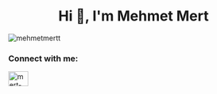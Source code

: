 <h1 align="center">Hi 👋, I'm Mehmet Mert</h1>

<p align="left"> <img src="https://komarev.com/ghpvc/?username=mehmetmertt&label=Profile%20views&color=0e75b6&style=flat" alt="mehmetmertt" /> </p>

<h3 align="left">Connect with me:</h3>
<p align="left">
<a href="https://linkedin.com/in/mert-mehmet" target="blank"><img align="center" src="https://raw.githubusercontent.com/rahuldkjain/github-profile-readme-generator/master/src/images/icons/Social/linked-in-alt.svg" alt="mert-mehmet" height="30" width="40" /></a>
</p>
